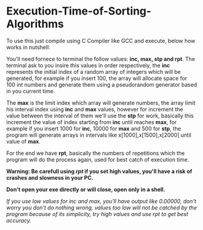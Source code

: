 # Execution-Time-of-Sorting-Algorithms 
To use this just compile using C Compiler like GCC and execute, below how works in nutshell:

You'll need fornece to terminal the follow values: **inc, max, stp and rpt**. The terminal ask to you insire this values in order respectively, the **inc** represents the initial index of a random array of integers which will be generated, for example if you insert 100, the array will allocate space for 100 int numbers and generate them using a pseudorandom generator based in you current time.

The **max** is the limit index which array will generate numbers, the array limit his interval index using **inc** and **max** values, however for increment the value between the interval of them we'll use the **stp** for work, basically this increment the value of index starting from **inc** until reaches **max**, for example if you insert 1000 for **inc**, 10000 for **max** and 500 for **stp**, the program will generate arrays in intervals like x[1000],x[1500],x[2000] until value of **max**.

For the end we have **rpt**, basically the numbers of repetitions which the program will do the process again, used for best catch of execution time.

**Warning: Be carefull using *rpt* if you set high values, you'll have a risk of crashes and slowness in your PC.**

**Don't open your exe directly or will close, open only in a shell.**

*If you use low values for inc and max, you'll have output like 0.00000, don't worry you don't do nothing wrong, values too low will not be catched by the program because of its simplicity, try high values and use rpt to get best accuracy.*

